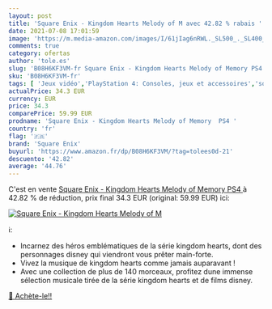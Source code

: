 ```yaml
---
layout: post
title: 'Square Enix - Kingdom Hearts Melody of M avec 42.82 % rabais '
date: 2021-07-08 17:01:59
image: 'https://m.media-amazon.com/images/I/61jIag6nRWL._SL500_._SL400_.jpg'
comments: true
category: ofertas
author: 'tole.es'
slug: 'B08H6KF3VM-fr Square Enix - Kingdom Hearts Melody of Memory PS4'
sku: 'B08H6KF3VM-fr'
tags: [ 'Jeux vidéo','PlayStation 4: Consoles, jeux et accessoires','square enix', ]
actualPrice: 34.3 EUR
currency: EUR
price: 34.3
comparePrice: 59.99 EUR
prodname: 'Square Enix - Kingdom Hearts Melody of Memory  PS4 '
country: 'fr'
flag: '🇫🇷'
brand: 'Square Enix'
buyurl: 'https://www.amazon.fr/dp/B08H6KF3VM/?tag=tolees0d-21'
descuento: '42.82'
average: '44.76'
---
```


C'est en vente [Square Enix - Kingdom Hearts Melody of Memory  PS4 ](https://www.amazon.fr/dp/B08H6KF3VM/?tag=tolees0d-21)  à  42.82 % de réduction, prix final  34.3 EUR (original: 59.99 EUR) ici:

[![Square Enix - Kingdom Hearts Melody of M](https://m.media-amazon.com/images/I/61jIag6nRWL._SL500_._SL400_.jpg)](https://www.amazon.fr/dp/B08H6KF3VM/?tag=tolees0d-21)

ℹ️:

- Incarnez des héros emblématiques de la série kingdom hearts, dont des personnages disney qui viendront vous prêter main-forte.
- Vivez la musique de kingdom hearts comme jamais auparavant !
- Avec une collection de plus de 140 morceaux, profitez dune immense sélection musicale tirée de la série kingdom hearts et de films disney.

[🛒 Achète-le!!](https://www.amazon.fr/dp/B08H6KF3VM/?tag=tolees0d-21)
